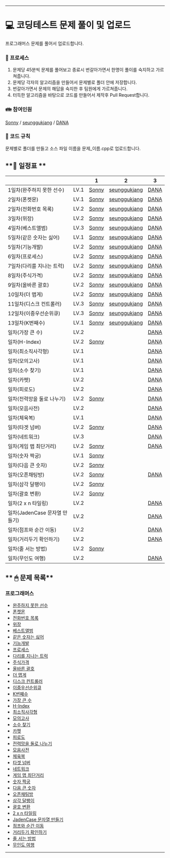 
------

# 💻 **코딩테스트 문제 풀이 및 업로드**

프로그래머스 문제를 풀어서 업로드합니다.

### 🤠 프로세스

1. 문제당 45분씩 문제를 풀어보고 종료시 번갈아가면서 한명이 풀이를 숙지하고 가르쳐줍니다.
2. 문제당 각자의 알고리즘을 만들어서 문제별로 폴더 안에 저장합니다.
3. 번갈아가면서 문제의 해답을 숙지한 후 팀원에게 가르쳐줍니다.
4. 터득한 알고리즘을 바탕으로 코드를 만들어서 제작후 Pull Request합니다.

### 👪 참여인원

[Sonny](https://github.com/SonJunHyuck) /
[seunggukjang](https://github.com/seunggukjang) /
[DANA](https://github.com/danakim1019)


### 🏁 코드 규칙

문제별로 폴더를 만들고 소스 파일 이름을 문제_이름.cpp로 업로드합니다.

## **📅 일정표 **

| | |1|2|3|
|:----|:-:|:-:|:-:|:-:|
|1일차(완주하지 못한 선수)|LV.1|[Sonny](Programmers/42576/42576_Sonny.cpp)|[seunggukjang](Programmers/42576/42576_seunggukjang.cpp)|[DANA](Programmers/42576/42576_DANA.cpp)|
|2일차(폰켓몬)|LV.1|[Sonny](Programmers/1845/1845_Sonny.cpp)|[seunggukjang](Programmers/1845/1845_seunggukjang.cpp)|[DANA](Programmers/1845/1845_DANA.cpp)|
|2일차(전화번호 목록)|LV.2|[Sonny](Programmers/42577/42577_Sonny.cpp)|[seunggukjang](Programmers/42577/42577_seunggukjang.cpp)|[DANA](Programmers/42577/42577_DANA.cpp)|
|3일차(위장)|LV.2|[Sonny](Programmers/42578/42578_Sonny.cpp)|[seunggukjang](Programmers/42578/42578_seunggukjang.cpp)|[DANA](Programmers/42578/42578_DANA.cpp)|
|4일차(베스트앨범)|LV.3|[Sonny](Programmers/42579/42579_Sonny.cpp)|[seunggukjang](Programmers/42579/42579_seunggukjang.cpp)|[DANA](Programmers/42579/42579_DANA.cpp)|
|5일차(같은 숫자는 싫어)|LV.1|[Sonny](Programmers/12906/12906_Sonny.cpp)|[seunggukjang](Programmers/12906/12906_seunggukjang.cpp)|[DANA](Programmers/12906/12906_DANA.cpp)|
|5일차(기능개발)|LV.2|[Sonny](Programmers/42586/42586_Sonny.cpp)|[seunggukjang](Programmers/42586/42586_seunggukjang.cpp)|[DANA](Programmers/42586/42586_DANA.cpp)|
|6일차(프로세스)|LV.2|[Sonny](Programmers/42587/42587_Sonny.cpp)|[seunggukjang](Programmers/42587/42587_seunggukjang.cpp)|[DANA](Programmers/42587/42587_DANA.cpp)|
|7일차(다리를 지나는 트럭)|LV.2|[Sonny](Programmers/42583/42583_Sonny.cpp)|[seunggukjang](Programmers/42583/42583_seunggukjang.cpp)|[DANA](Programmers/42583/42583_DANA.cpp)|
|8일차(주식가격)|LV.2|[Sonny](Programmers/42584/42584_Sonny.cpp)|[seunggukjang](Programmers/42584/42584_seunggukjang.cpp)|[DANA](Programmers/42584/42584_DANA.cpp)|
|9일차(올바른 괄호)|LV.2|[Sonny](Programmers/12909/12909_Sonny.cpp)|[seunggukjang](Programmers/12909/12909_seunggukjang.cpp)|[DANA](Programmers/12909/12909_DANA.cpp)|
|10일차(더 맵게)|LV.2|[Sonny](Programmers/42626/42626_Sonny.cpp)|[seunggukjang](Programmers/42626/42626_seunggukjang.cpp)|[DANA](Programmers/42626/42626_DANA.cpp)|
|11일차(디스크 컨트롤러)|LV.3|[Sonny](Programmers/42627/42627_Sonny.cpp)|[seunggukjang](Programmers/42627/42627_seunggukjang.cpp)|[DANA](Programmers/42627/42627_DANA.cpp)|
|12일차(이중우선순위큐)|LV.3|[Sonny](Programmers/42628/42628_Sonny.cpp)|[seunggukjang](Programmers/42628/42628_seunggukjang.cpp)|[DANA](Programmers/42628/42628_DANA.cpp)|
|13일차(K번째수)|LV.1|[Sonny](Programmers/42748/42748_Sonny.cpp)|[seunggukjang](Programmers/42748/42748_seunggukjang.cpp)|[DANA](Programmers/42748/42748_DANA.cpp)|
|일차(가장 큰 수)|LV.2|[]()|[]()|[DANA](Programmers/42746/42746_DANA.cpp)|
|일차(H-Index)|LV.2|[Sonny](Programmers/42747/42747_sonny.cpp)|[]()|[DANA](Programmers/42747/42747_DANA.cpp)|
|일차(최소직사각형)|LV.1|[]()|[]()|[DANA](Programmers/86491/86491_DANA.cpp)|
|일차(모의고사)|LV.1|[]()|[]()|[DANA](Programmers/42840/42840_DANA.cpp)|
|일차(소수 찾기)|LV.1|[]()|[]()|[DANA](Programmers/42839/42839_DANA.cpp)|
|일차(카펫)|LV.2|[]()|[]()|[DANA](Programmers/42842/42842_DANA.cpp)|
|일차(피로도)|LV.2|[]()|[]()|[DANA](Programmers/87946/87946_DANA.cpp)|
|일차(전력망을 둘로 나누기)|LV.2|[Sonny](Programmers/86971/86971_sonny_BFS.cpp)|[]()|[DANA](Programmers/86971/86971_DANA.cpp)|
|일차(모음사전)|LV.2|[]()|[]()|[DANA](Programmers/84512/84512_DANA.cpp)|
|일차(체육복)|LV.1|[]()|[]()|[DANA](Programmers/42862/42862_DANA.cpp)|
|일차(타겟 넘버)|LV.2|[Sonny](Programmers/43165/43165_sonny.cpp)|[]()|[DANA](Programmers/43165/43165_DANA.cpp)|
|일차(네트워크)|LV.3|[]()|[]()|[DANA](Programmers/43162/43162_DANA.cpp)|
|일차(게임 맵 최단거리)|LV.2|[Sonny](Programmers/1844/1884_sonny.cpp)|[]()|[DANA](Programmers/1844/1884_DANA.cpp)|
|일차(숫자 짝궁)|LV.1|[Sonny](Programmers/131128/131128_sonny.cpp)|[]()|[]()|
|일차(다음 큰 숫자)|LV.2|[Sonny](Programmers/12911/12911_sonny.cpp)|[]()|[]()|
|일차(오픈채팅방)|LV.2|[Sonny](Programmers/42888/42888_sonny.cpp)|[]()|[DANA](Programmers/42888/42888_DANA.cpp)|
|일차(삼각 달팽이)|LV.2|[Sonny](Programmers/68645/68645_sonny.cpp)|[]()|[]()|
|일차(괄호 변환)|LV.2|[Sonny](Programmers/60058/60058_sonny.cpp)|[]()|[]()|
|일차(2 x n 타일링)|LV.2|[]()|[]()|[DANA](Programmers/12900/12900_DANA.cpp)|
|일차(JadenCase 문자열 만들기)|LV.2|[]()|[]()|[DANA](Programmers/12951/12951_DANA.cpp)|
|일차(점프와 순간 이동)|LV.2|[]()|[]()|[DANA](Programmers/12980/12980_DANA.cpp)|
|일차(거리두기 확인하기)|LV.2|[]()|[]()|[DANA](Programmers/81302/81302_DANA.cpp)|
|일차(줄 서는 방법)|LV.2|[Sonny](Programmers/12936/12936_sonny.cpp)|[]()|[]()|
|일차(무인도 여행)|LV.2|[]()|[]()|[DANA](Programmers/154540/154540_DANA.cpp)|

## ** 🖱 문제 목록**

### 프로그래머스

- [완주하지 못한 선수](https://school.programmers.co.kr/learn/courses/30/lessons/42576)
- [폰켓몬](https://school.programmers.co.kr/learn/courses/30/lessons/1845)
- [전화번호 목록](https://school.programmers.co.kr/learn/courses/30/lessons/42577)
- [위장](https://school.programmers.co.kr/learn/courses/30/lessons/42578)
- [베스트앨범](https://school.programmers.co.kr/learn/courses/30/lessons/42579)
- [같은 숫자는 싫어](https://school.programmers.co.kr/learn/courses/30/lessons/12906)
- [기능개발](https://school.programmers.co.kr/learn/courses/30/lessons/42586)
- [프로세스](https://school.programmers.co.kr/learn/courses/30/lessons/42587)
- [다리를 지나는 트럭](https://school.programmers.co.kr/learn/courses/30/lessons/42583)
- [주식가격](https://school.programmers.co.kr/learn/courses/30/lessons/42584)
- [올바른 괄호](https://school.programmers.co.kr/learn/courses/30/lessons/12909)
- [더 맵게](https://school.programmers.co.kr/learn/courses/30/lessons/42626)
- [디스크 컨트롤러](https://school.programmers.co.kr/learn/courses/30/lessons/42627)
- [이중우선순위큐](https://school.programmers.co.kr/learn/courses/30/lessons/42628)
- [K번째수](https://school.programmers.co.kr/learn/courses/30/lessons/42748)
- [가장 큰 수](https://school.programmers.co.kr/learn/courses/30/lessons/42746)
- [H-Index](https://school.programmers.co.kr/learn/courses/30/lessons/42747)
- [최소직사각형](https://school.programmers.co.kr/learn/courses/30/lessons/86491)
- [모의고사](https://school.programmers.co.kr/learn/courses/30/lessons/42840)
- [소수 찾기](https://school.programmers.co.kr/learn/courses/30/lessons/42839)
- [카펫](https://school.programmers.co.kr/learn/courses/30/lessons/42842)
- [피로도](https://school.programmers.co.kr/learn/courses/30/lessons/87946)
- [전력망을 둘로 나누기](https://school.programmers.co.kr/learn/courses/30/lessons/86971)
- [모음사전](https://school.programmers.co.kr/learn/courses/30/lessons/84512)
- [체육복](https://school.programmers.co.kr/learn/courses/30/lessons/42862)
- [타겟 넘버](https://school.programmers.co.kr/learn/courses/30/lessons/43165)
- [네트워크](https://school.programmers.co.kr/learn/courses/30/lessons/43162)
- [게임 맵 최단거리](https://school.programmers.co.kr/learn/courses/30/lessons/1844)
- [숫자 짝궁](https://school.programmers.co.kr/learn/courses/30/lessons/131128)
- [다음 큰 숫자](https://school.programmers.co.kr/learn/courses/30/lessons/12911)
- [오픈채팅방](https://school.programmers.co.kr/learn/courses/30/lessons/42888)
- [삼각 달팽이](https://school.programmers.co.kr/learn/courses/30/lessons/68645)
- [괄호 변환](https://school.programmers.co.kr/learn/courses/30/lessons/60058)
- [2 x n 타일링](https://school.programmers.co.kr/learn/courses/30/lessons/12900)
- [JadenCase 문자열 만들기](https://school.programmers.co.kr/learn/courses/30/lessons/12951)
- [점프와 순간 이동](https://school.programmers.co.kr/learn/courses/30/lessons/12980)
- [거리두기 확인하기](https://school.programmers.co.kr/learn/courses/30/lessons/81302)
- [줄 서는 방법](https://school.programmers.co.kr/learn/courses/30/lessons/12936)
- [무인도 여행](https://school.programmers.co.kr/learn/courses/30/lessons/154540)
 
------

